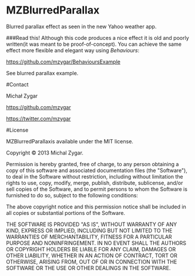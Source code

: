 # MZBlurredParallax
Blurred parallax effect as seen in the new Yahoo weather app. 

###Read this!
Although this code produces a nice effect it is old and poorly written(it was meant to be proof-of-concept). 
You can achieve the same effect more flexible and elegant way using *Behaviours*:

https://github.com/mzygar/BehavioursExample 

See blurred parallax example.

#Contact

Michał Zygar

https://github.com/mzygar

https://twitter.com/mzygar

#License

MZBlurredParallaxis available under the MIT license.

Copyright © 2013 Michal Zygar.

Permission is hereby granted, free of charge, to any person obtaining a copy of this software and associated documentation files (the "Software"), to deal in the Software without restriction, including without limitation the rights to use, copy, modify, merge, publish, distribute, sublicense, and/or sell copies of the Software, and to permit persons to whom the Software is furnished to do so, subject to the following conditions:

The above copyright notice and this permission notice shall be included in all copies or substantial portions of the Software.

THE SOFTWARE IS PROVIDED "AS IS", WITHOUT WARRANTY OF ANY KIND, EXPRESS OR IMPLIED, INCLUDING BUT NOT LIMITED TO THE WARRANTIES OF MERCHANTABILITY, FITNESS FOR A PARTICULAR PURPOSE AND NONINFRINGEMENT. IN NO EVENT SHALL THE AUTHORS OR COPYRIGHT HOLDERS BE LIABLE FOR ANY CLAIM, DAMAGES OR OTHER LIABILITY, WHETHER IN AN ACTION OF CONTRACT, TORT OR OTHERWISE, ARISING FROM, OUT OF OR IN CONNECTION WITH THE SOFTWARE OR THE USE OR OTHER DEALINGS IN THE SOFTWARE.
